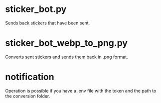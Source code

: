 # sticker_bot.py
Sends back stickers that have been sent.

# sticker_bot_webp_to_png.py
Converts sent stickers and sends them back in .png format.

# notification
Operation is possible if you have a .env file with the token and the path to the conversion folder.

